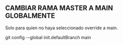 

## CAMBIAR RAMA MASTER A MAIN GLOBALMENTE

Solo para quien no haya seleccionado override a main.

git config --global init.defaultBranch main
